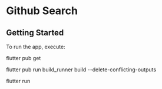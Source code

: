 # Github Search

## Getting Started

To run the app, execute:

flutter pub get

flutter pub run build_runner build --delete-conflicting-outputs

flutter run
